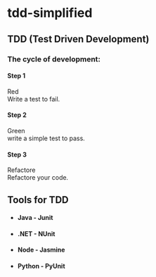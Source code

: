 # tdd-simplified
<h2>TDD (Test Driven Development)</h2>
<h3>The cycle of development:</h3>
<h4>Step 1</h4>
Red</br>
Write a test to fail.
<h4>Step 2</h4>
Green</br>
write a simple test to pass.
<h4>Step 3</h4>
Refactore</br>
Refactore your code.

<h2>Tools for TDD</h2>
<ul>
<li><h4>Java - Junit</h4> </li>
<li><h4>.NET - NUnit </h4></li>
<li><h4>Node - Jasmine </h4></li>
<li><h4>Python - PyUnit</h4></li>
</ul>
